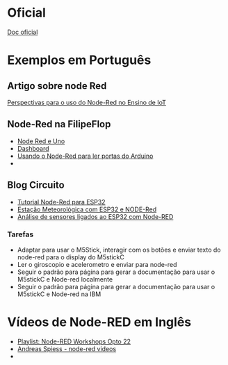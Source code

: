 
# Oficial

[Doc oficial](https://nodered.org/docs/)

# Exemplos em Português

## Artigo sobre node Red

[Perspectivas para o uso do Node-Red no Ensino de
IoT](http://www2.sbc.org.br/ceacpad/ijcae/v6_n1_dec_2017/IJCAE_v6_n1_dez_2017_paper_6_vf.pdf)

## Node-Red na FilipeFlop

* [Node Red e Uno](https://www.filipeflop.com/blog/primeiros-passos-node-red-arduino-uno/)
* [Dashboard](https://www.filipeflop.com/blog/dashboard-para-arduino-no-node-red/)
* [Usando o Node-Red para ler portas do Arduino](https://www.filipeflop.com/blog/leitura-de-portas-arduino-com-node-red/)
* 

## Blog Circuito

* [Tutorial Node-Red para ESP32](https://curtocircuito.com.br/blog/esp32/esp32:-node-red-editor-de-fluxo-on-line)
* [Estação Meteorológica com ESP32 e NODE-Red](https://curtocircuito.com.br/blog/esp32/estacao-meteorologica-esp32-node-red)
* [Análise de sensores ligados ao ESP32 com Node-RED](https://curtocircuito.com.br/blog/esp32/analise-de-sensores-node-red-esp32)


### Tarefas

  * Adaptar para usar o M5Stick, interagir com os botões e enviar texto do node-red para o display do M5stickC
  * Ler o giroscopio e acelerometro e enviar para node-red
  * Seguir o padrão para página para gerar a documentação para usar o M5stickC e Node-red localmente
  * Seguir o padrão para página para gerar a documentação para usar o M5stickC e Node-red na IBM

# Vídeos de Node-RED em Inglês

* [Playlist: Node-RED Workshops Opto 22](https://www.opto22.com/support/resources-tools/videos/playlist-node-red-workshops?utm_campaign=Node-RED%20video%20series&utm_medium=email&_hsmi=117661938&_hsenc=p2ANqtz--bu6jtox3DG7f8zV2ezgeZEt7NQQ9EsvSABgEB7Ayf-cLdCGPrTPgL31rq_Fwel3R_WEmRvRH88dtYoQZ1LC6NbtuKfg&utm_content=117661938&utm_source=hs_email)
* [Andreas Spiess - node-red videos](https://www.youtube.com/c/AndreasSpiess/search?query=node-red)
* 
